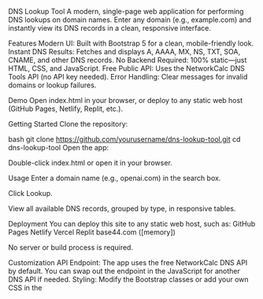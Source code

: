 DNS Lookup Tool
A modern, single-page web application for performing DNS lookups on domain names. Enter any domain (e.g., example.com) and instantly view its DNS records in a clean, responsive interface.

Features
Modern UI: Built with Bootstrap 5 for a clean, mobile-friendly look.
Instant DNS Results: Fetches and displays A, AAAA, MX, NS, TXT, SOA, CNAME, and other DNS records.
No Backend Required: 100% static—just HTML, CSS, and JavaScript.
Free Public API: Uses the NetworkCalc DNS Tools API (no API key needed).
Error Handling: Clear messages for invalid domains or lookup failures.

Demo
Open index.html in your browser, or deploy to any static web host (GitHub Pages, Netlify, Replit, etc.).

Getting Started
Clone the repository:

bash
git clone https://github.com/yourusername/dns-lookup-tool.git
cd dns-lookup-tool
Open the app:

Double-click index.html or open it in your browser.

Usage
Enter a domain name (e.g., openai.com) in the search box.

Click Lookup.

View all available DNS records, grouped by type, in responsive tables.

Deployment
You can deploy this site to any static web host, such as:
GitHub Pages
Netlify
Vercel
Replit
base44.com ([memory])

No server or build process is required.

Customization
API Endpoint:
The app uses the free NetworkCalc DNS API by default. You can swap out the endpoint in the JavaScript for another DNS API if needed.
Styling:
Modify the Bootstrap classes or add your own CSS in the <style> section.
Limitations
The free API is suitable for personal or small project use. For commercial or high-volume needs, consider a dedicated DNS API provider.

License
MIT

Acknowledgments
NetworkCalc DNS Tools API for DNS data

Bootstrap for UI framework

Created by Paul Scobie

For questions or suggestions, open an issue or pull request.

